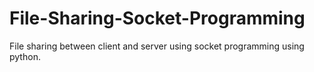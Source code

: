 # File-Sharing-Socket-Programming
File sharing between client and server using socket programming using python.
